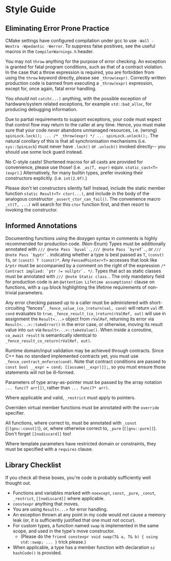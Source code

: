 # Style Guide

## Eliminating Error Prone Practice

CMake settings have configured compilation under gcc to use `-Wall -Wextra -Wpedantic -Werror`. To suppress false positives, see the useful macros in the `CompilerWarnings.h` header.

You may not `throw` anything for the purpose of error checking.
An exception is granted for fatal program conditions, such as that of a contract violation.
In the case that a throw expression is required, you are forbidden from using the `throw` keyword directly, please see `_throw(expr)`.
Correctly written production code is banned from executing a `_throw(expr)` expression, except for, once again, fatal error handling.

You _should_ not `catch(...)` anything, with the possible exception of hardware/system related exceptions, for example  `std::bad_alloc`, for producing debugging information.

Due to partial requirements to support exceptions, your code must expect that control flow may return to the caller at any time.
Hence, you must make sure that your code _never_ abandons unmanaged resources, i.e. (wrong) `spinLock.lock(); ... /* _throw(expr) */ ... spinLock.unlock();`.
The natural corollary of this is that all synchronisation mechanisms (i.e. `sys::SpinLock`) must never have `.lock()` or `.unlock()` invoked directly--
    you should use some lock guard instead.

No C-style casts! Shortened macros for all casts are provided for convenience, please use those! (i.e. `_as(T, expr)` equiv. `static_cast<T>(expr)`.)
Alternatively, for many builtin types, prefer invoking their constructors explicitly. (i.e. `int(2.0f)`.)

Please don't let constructors silently fail!
Instead, include the static member function `static Result<T> ctor(...)`, and include in the body of the analogous constructor `_assert_ctor_can_fail()`.
The convenience macro `_ct(T, ...)` will search for this `ctor` function first, and then resort to invoking the constructor.

## Informed Annotations

Documenting functions using the doxygen syntax in comments is highly recommended for production code.
(Non-Enum) Types must be additionally annotated with ``/// @note Pass `byval`.``, ``/// @note Pass `byref`.``, or ``/// @note Pass `byptr`.`` indicating whether a type is best passed as `T`, `(const) T&`, or `(const) T (const)*`.
Any `FencedPointer<T>` accesses that look like `&*ptr` must be accompanied by a comment on the right of the expression ``/* Contract implied: `ptr != nullptr`. */``.
Types that act as static classes must be annotated with `/// @note Static class.`.
The only mandatory field for production code is an `@attention Lifetime assumptions!` clause on functions, with a `cpp` block highlighting the lifetime requirements of non-trivial parameters.

Any error checking passed up to a caller must be administered with short-circuiting "fences".
`_fence_value_(co_)return(val, cond)` will return `val` iff. `cond` evaluates to `true`.
`_fence_result_(co_)return(rValRef, out)` will use in assignment the `Result<...>` object from `rValRef`, returning its error via `Result<...>::takeError()` in the error case,
    or otherwise, moving its result value into `out` via `Result<...>::takeValue()`.
When inside a coroutine, `co_await result` is semantically identical to `_fence_result_co_return(rValRef, out)`.

Runtime domain/input validation may be achieved through contracts. Since C++ has no standard implemented contracts yet, you must use `_fence_contract_enforce(cond)`.
Note that contract conditions are passed to `const bool __expr = cond; [[assume(__expr)]];`, so you must ensure those statements will not be ill-formed.

Parameters of type array-as-pointer must be passed by the array notation `... func(T arr[])`, rather than `... func(T* arr)`.

Where applicable and valid, `_restrict` must apply to pointers.

Overriden virtual member functions must be annotated with the `override` specifier.

All functions, where correct to, must be annotated with `_const` (`[[gnu::const]]`), or, where otherwise correct to, `_pure` (`[[gnu::pure]]`).
Don't forget `[[nodiscard]]` too!

Where template parameters have restricted domain or constraints, they must be specified with a `requires` clause.

## Library Checklist

If you check all these boxes, you're code is probably sufficiently well thought out.

 - Functions and variables marked with `noexcept`, `const`, `_pure`, `_const`, `_restrict`, `[[nodiscard]]` where applicable.
 - `constexpr` anything that moves.
 - You are using `Result<...>` for error handling.
 - An exception thrown at any point in my code would not cause a memory leak (or, it is sufficiently justified that one must not occur).
 - For custom types, a function named `swap` is implemented in the same scope, and used in the type's move constructor.
    - (Please do the `friend constexpr void swap(T& a, T& b) { using std::swap; ... }` trick please.)
 - When applicable, a type has a member function with declaration `sz hashCode()` is provided.
